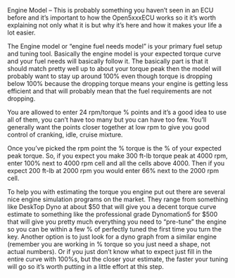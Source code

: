 Engine Model – This is probably something you haven’t seen in an ECU before and it’s important to how the Open5xxxECU works so it it’s worth explaining not only what it is but why it’s here and how it makes your life a lot easier.

The Engine model or “engine fuel needs model” is your primary fuel setup and tuning tool.  Basically the engine model is your expected torque curve and your fuel needs will basically follow it.  The basically part is that it should match pretty well up to about your torque peak then the model will probably want to stay up around 100% even though torque is dropping below 100% because the dropping torque means your engine is getting less efficient and that will probably mean that the fuel requirements are not dropping.

You are allowed to enter 24 rpm/torque % points and it’s a good idea to use all of them, you can’t have too many but you can have too few.  You’ll generally want the points closer together at low rpm to give you good control of cranking, idle, cruise mixture.

Once you’ve picked the rpm point the % torque is the % of your expected peak torque.  So, if you expect you make 300 ft-lb torque peak at 4000 rpm, enter 100% next to 4000 rpm cell and all the cells above 4000.  Then if you expect 200 ft-lb at 2000 rpm you would enter 66% next to the 2000 rpm cell.

To help you with estimating the torque you engine put out there are several nice engine simulation programs on the market.  They range from something like DeskTop Dyno at about $50  that will give you a decent torque curve estimate to something like the professional grade Dynomation5 for $500 that will give you pretty much everything you need to “pre-tune” the engine so you can be within a few % of perfectly tuned the first time you turn the key.  Another option is to just look for a dyno graph from a similar engine (remember you are working in % torque so you just need a shape, not actual numbers).  Or if you just don’t know what to expect just fill in the entire curve with 100%s, but the closer your estimate, the faster your tuning will go so it’s worth putting in a little effort at this step.